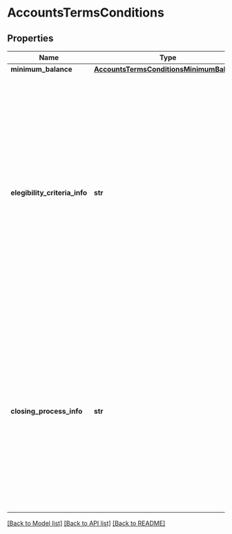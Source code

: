 # AccountsTermsConditions

## Properties
Name | Type | Description | Notes
------------ | ------------- | ------------- | -------------
**minimum_balance** | [**AccountsTermsConditionsMinimumBalance**](AccountsTermsConditionsMinimumBalance.md) |  | 
**elegibility_criteria_info** | **str** | Critérios de qualificação do cliente com a finalidade de definir sua elegibilidade para a aquisição do tipo de conta. Possibilidade de inscrição da URL. Endereço eletrônico de acesso ao canal. URLs são limitadas a 2048 caracteres mas, para o contexto do Sistema Financeiro aberto, será adotado a metade deste tamanho. | 
**closing_process_info** | **str** | Procedimentos de encerramento para o tipo de conta tratado. Possibilidade de inscrição da URL. Endereço eletrônico de acesso ao canal. URLs são limitadas a 2048 caracteres mas, para o contexto do Sistema Financeiro aberto, será adotado a metade deste tamanho. | 

[[Back to Model list]](../README.md#documentation-for-models) [[Back to API list]](../README.md#documentation-for-api-endpoints) [[Back to README]](../README.md)

